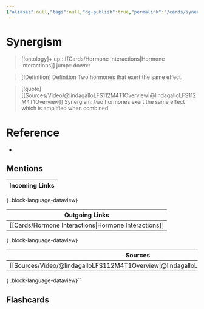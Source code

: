 ```yaml
---
{"aliases":null,"tags":null,"dg-publish":true,"permalink":"/cards/synergism/","dgPassFrontmatter":true}
---
```


# Synergism

> [!ontology]+
> up:: [[Cards/Hormone Interactions\|Hormone Interactions]]
> jump:: 
> down:: 

> [!Definition] Definition
> Two hormones that exert the same effect.

> [!quote] [[Sources/Video/@lindagalloLFS112M4T1Overview\|@lindagalloLFS112M4T1Overview]]
> Synergism: two hormones exert the same effect which is amplified when combined

# Reference

- 

## Mentions

| Incoming Links |
| -------------- |

{ .block-language-dataview}

| Outgoing Links                                          |
| ------------------------------------------------------- |
| [[Cards/Hormone Interactions\|Hormone Interactions]] |

{ .block-language-dataview}

| Sources                                                                           |
| --------------------------------------------------------------------------------- |
| [[Sources/Video/@lindagalloLFS112M4T1Overview\|@lindagalloLFS112M4T1Overview]] |

{ .block-language-dataview}``

## Flashcards